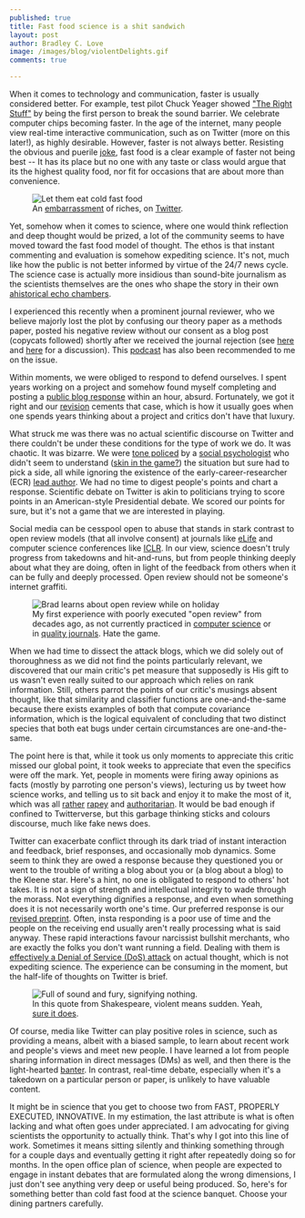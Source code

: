 ```yaml
---
published: true
title: Fast food science is a shit sandwich
layout: post
author: Bradley C. Love
image: /images/blog/violentDelights.gif
comments: true

---
```






When it comes to technology and communication, faster is usually considered better. For example, test pilot Chuck Yeager showed ["The Right Stuff"](https://en.wikipedia.org/wiki/The_Right_Stuff_(book)) by being the first person to break the sound barrier. We celebrate computer chips becoming faster. In the age of the internet, many people view real-time interactive communication, such as on Twitter (more on this later!), as highly desirable. However, faster is not always better. Resisting the obvious and puerile [joke](https://www.youtube.com/watch?v=aIWrFNDKQ6o]), fast food is a clear example of faster not being best -- It has its place but no one with any taste or class would argue that its the highest quality food, nor fit for occasions that are about more than convenience.


<figure class="fig">
  <img src="{{ site.baseurl }}/images/blog/donald-trump-fast-food.jpg" title="Let them eat cold fast food" class="u-max-full-width centered">
  <figcaption>
    <div class="inner-caption centered">An <a href="https://www.rollingstone.com/politics/politics-news/trump-fast-food-white-house-779128/"> embarrassment</a> of riches, on <a href="https://Twitter.com/realDonaldTrump">Twitter</a>.
    </div>
  </figcaption>
</figure>

Yet, somehow when it comes to science, where one would think reflection and deep thought would be prized, a lot of the community seems to have moved toward the fast food model of thought. The ethos is that instant commenting and evaluation is somehow expediting science. It's not, much like how the public is not better informed by virtue of the 24/7 news cycle. The science case is actually more insidious than sound-bite journalism as the scientists themselves are the ones who shape the story in their own [ahistorical echo chambers](https://Twitter.com/ProfData/status/1096770650168016898).

I experienced this recently when a prominent journal reviewer, who we believe majorly lost the plot by confusing our theory paper as a methods paper, posted his negative review without our consent as a blog post (copycats followed) shortly after we received the journal rejection (see [here](http://bradlove.org/blog/open-review) and [here](http://bradlove.org/blog/open-review-2) for a discussion). This [podcast](https://everythinghertz.com/76) has also been recommended to me on the issue.

Within moments, we were obliged to respond to defend ourselves. I spent years working on a project and somehow found myself completing and posting a [public blog response](http://bradlove.org/blog/open-review) within an hour, absurd. Fortunately, we got it right and our [revision](https://www.biorxiv.org/content/10.1101/439893v2) cements that case, which is how it usually goes when one spends years thinking about a project and critics don't have that luxury.

What struck me was there was no actual scientific discourse on Twitter and there couldn't be under these conditions for the type of work we do. It was chaotic. It was bizarre. We were [tone policed](https://en.wikipedia.org/wiki/Tone_policing) by a [social psychologist](https://Twitter.com/siminevazire/status/1083533474332430336) who didn't seem to understand ([skin in the game?](https://www.youtube.com/watch?v=0Uc4DI-BF28])) the situation but sure had to pick a side, all while ignoring the existence of the early-career-researcher (ECR) [lead author](https://Twitter.com/ProfData/status/1083546572988780550). We had no time to digest people's points and chart a response. Scientific debate on Twitter is akin to politicians trying to score points in an American-style Presidential debate. We scored our points for sure, but it's not a game that we are interested in playing.

Social media can be cesspool open to abuse that stands in stark contrast to open review models (that all involve consent) at journals like [eLife](https://elifesciences.org/articles/21397#SA2) and computer science conferences like [ICLR](https://openreview.net/group?id=ICLR.cc/2019/Conference). In our view, science doesn't truly progress from takedowns and hit-and-runs, but from people thinking deeply about what they are doing, often in light of the feedback from others when it can be fully and deeply processed. Open review should not be someone's internet graffiti.

<figure class="fig"><img src="{{ site.baseurl }}/images/blog/usa_for_croatia_2001.jpg" title="Brad learns about open review while on holiday" class="u-max-full-width centered">
<figcaption>
<div class="inner-caption centered">
My first experience with poorly executed "open review" from decades ago, as not currently practiced in <a href="https://openreview.net/group?id=ICLR.cc/2019/Conference">computer science</a> or in <a href="https://elifesciences.org/articles/21397#SA2">quality journals</a>. Hate the game.
</div>
</figcaption>
</figure>



When we had time to dissect the attack blogs, which we did solely out of thoroughness as we did not find the points particularly relevant, we discovered that our main critic's pet measure that supposedly is His gift to us wasn't even really suited to our approach which relies on rank information. Still, others parrot the points of our critic's musings absent thought, like that similarity and classifier functions are one-and-the-same because there exists examples of both that compute covariance information, which is the logical equivalent of concluding that two distinct species that both eat bugs under certain circumstances are one-and-the-same.

The point here is that, while it took us only moments to appreciate this critic missed our global point, it took weeks to appreciate that even the specifics were off the mark. Yet, people in moments were firing away opinions as facts (mostly by parroting one person's views), lecturing us by tweet how science works, and telling us to sit back and enjoy it to make the most of it, which was all [rather](https://www.nytimes.com/1988/04/27/sports/knight-is-criticized-over-rape-remark.html) [rapey](https://www.nytimes.com/1990/03/26/us/texas-candidate-s-comment-about-rape-causes-a-furor.html) and [authoritarian](https://www.anxiety.org/psychology-of-dictators-power-fear-anxiety). It would be bad enough if confined to Twitterverse, but this garbage thinking sticks and colours discourse, much like fake news does.

Twitter can exacerbate conflict through its dark triad of instant interaction and feedback, brief responses, and occasionally mob dynamics. Some seem to think they are owed a response because they questioned you or went to the trouble of writing a blog about you or (a blog about a blog) to the Kleene star. Here's a hint, no one is obligated to respond to others' hot takes. It is not a sign of strength and intellectual integrity to wade through the morass. Not everything dignifies a response, and even when something does it is not necessarily worth one's time. Our preferred response is our [revised preprint](https://www.biorxiv.org/content/10.1101/439893v2). Often, insta responding is a poor use of time and the people on the receiving end usually aren't really processing what is said anyway. These rapid interactions favour narcissist bullshit merchants, who are exactly the folks you don't want running a field. Dealing with them is [effectively a Denial of Service (DoS) attack](https://en.wikipedia.org/wiki/Gish_gallop) on actual thought, which is not expediting science. The experience can be consuming in the moment, but the half-life of thoughts on Twitter is brief.

<figure class="fig">
<img src="{{ site.baseurl }}/images/blog/violentDelights.gif" title="Full of sound and fury, signifying nothing." class="u-max-full-width centered">
<figcaption>
<div class="inner-caption centered">
In this quote from Shakespeare, violent means sudden. Yeah, <a href="https://www.youtube.com/watch?v=pJS5sce8OeQ">sure it does</a>.
</div>
</figcaption>
</figure>

Of course, media like Twitter can play positive roles in science, such as providing a means, albeit with a biased sample, to learn about recent work and people's views and meet new people. I have learned a lot from people sharing information in direct messages (DMs) as well, and then there is the light-hearted [banter](https://Twitter.com/nathanieldaw/status/1096408932673880065). In contrast, real-time debate, especially when it's a takedown on a particular person or paper, is unlikely to have valuable content.

It might be in science that you get to choose two from FAST, PROPERLY EXECUTED, INNOVATIVE. In my estimation, the last attribute is what is often lacking and what often goes under appreciated. I am advocating for giving scientists the opportunity to actually think. That's why I got into this line of work. Sometimes it means sitting silently and thinking something through for a couple days and eventually getting it right after repeatedly doing so for months. In the open office plan of science, when people are expected to engage in instant debates that are formulated along the wrong dimensions, I just don't see anything very deep or useful being produced. So, here's for something better than cold fast food at the science banquet. Choose your dining partners carefully.
